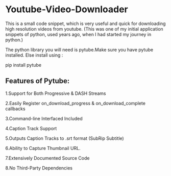 # Youtube-Video-Downloader

This is a small code snippet, which is very useful and quick for downloading high resolution videos from youtube. 
(This was one of my initial application snippets of python, used years ago, when I had started my journey in python.)

The python library you will need is pytube.Make sure you have pytube installed.
Else install using :

pip install pytube



## Features of Pytube:

1.Support for Both Progressive & DASH Streams

2.Easily Register on_download_progress & on_download_complete callbacks

3.Command-line Interfaced Included

4.Caption Track Support

5.Outputs Caption Tracks to .srt format (SubRip Subtitle)

6.Ability to Capture Thumbnail URL.

7.Extensively Documented Source Code

8.No Third-Party Dependencies



